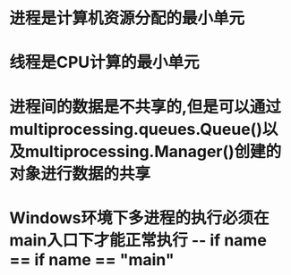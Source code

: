 # 进程是计算机资源分配的最小单元
# 线程是CPU计算的最小单元
# 进程间的数据是不共享的,但是可以通过 multiprocessing.queues.Queue()以及multiprocessing.Manager()创建的对象进行数据的共享
# Windows环境下多进程的执行必须在 main入口下才能正常执行  -- if __name__ == if __name__ == "__main__"
